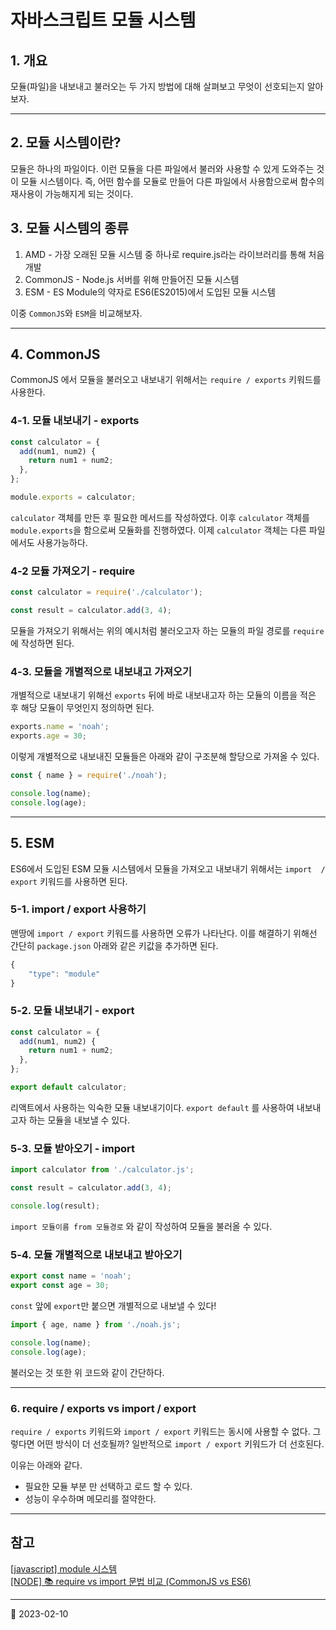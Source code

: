 # 자바스크립트 모듈 시스템

## 1. 개요

모듈(파일)을 내보내고 불러오는 두 가지 방법에 대해 살펴보고 무엇이 선호되는지 알아보자.

---

## 2. 모듈 시스템이란?

모듈은 하나의 파일이다. 이런 모듈을 다른 파일에서 불러와 사용할 수 있게 도와주는 것이 모듈 시스템이다. 즉, 어떤 함수를 모듈로 만들어 다른 파일에서 사용함으로써 함수의 재사용이 가능해지게 되는 것이다.

## 3. 모듈 시스템의 종류

1. AMD - 가장 오래된 모듈 시스템 중 하나로 require.js라는 라이브러리를 통해 처음 개발
2. CommonJS - Node.js 서버를 위해 만들어진 모듈 시스템
3. ESM - ES Module의 약자로 ES6(ES2015)에서 도입된 모듈 시스템

이중 `CommonJS`와 `ESM`을 비교해보자.

---

## 4. CommonJS

CommonJS 에서 모듈을 불러오고 내보내기 위해서는 `require / exports` 키워드를 사용한다.

### 4-1. 모듈 내보내기 - exports

```javascript
const calculator = {
  add(num1, num2) {
    return num1 + num2;
  },
};

module.exports = calculator;
```

`calculator` 객체를 만든 후 필요한 메서드를 작성하였다. 이후 `calculator` 객체를 `module.exports`을 함으로써 모듈화를 진행하였다. 이제 `calculator` 객체는 다른 파일에서도 사용가능하다.

### 4-2 모듈 가져오기 - require

```javascript
const calculator = require('./calculator');

const result = calculator.add(3, 4);
```

모듈을 가져오기 위해서는 위의 예시처럼 불러오고자 하는 모듈의 파일 경로를 `require` 에 작성하면 된다.

### 4-3. 모듈을 개별적으로 내보내고 가져오기

개별적으로 내보내기 위해선 `exports` 뒤에 바로 내보내고자 하는 모듈의 이름을 적은 후 해당 모듈이 무엇인지 정의하면 된다.

```javascript
exports.name = 'noah';
exports.age = 30;
```

이렇게 개별적으로 내보내진 모듈들은 아래와 같이 구조분해 할당으로 가져올 수 있다.

```javascript
const { name } = require('./noah');

console.log(name);
console.log(age);
```

---

## 5. ESM

ES6에서 도입된 ESM 모듈 시스템에서 모듈을 가져오고 내보내기 위해서는 `import  / export` 키워드를 사용하면 된다.

### 5-1. import / export 사용하기

맨땅에 `import / export` 키워드를 사용하면 오류가 나타난다. 이를 해결하기 위해선 간단히 `package.json` 아래와 같은 키값을 추가하면 된다.

```javascript
{
    "type": "module"
}
```

### 5-2. 모듈 내보내기 - export

```javascript
const calculator = {
  add(num1, num2) {
    return num1 + num2;
  },
};

export default calculator;
```

리액트에서 사용하는 익숙한 모듈 내보내기이다. `export default` 를 사용하여 내보내고자 하는 모듈을 내보낼 수 있다.

### 5-3. 모듈 받아오기 - import

```javascript
import calculator from './calculator.js';

const result = calculator.add(3, 4);

console.log(result);
```

`import 모듈이름 from 모듈경로` 와 같이 작성하여 모듈을 불러올 수 있다.

### 5-4. 모듈 개별적으로 내보내고 받아오기

```javascript
export const name = 'noah';
export const age = 30;
```

`const` 앞에 `export`만 붙으면 개별적으로 내보낼 수 있다!

```javascript
import { age, name } from './noah.js';

console.log(name);
console.log(age);
```

불러오는 것 또한 위 코드와 같이 간단하다.

---

### 6. require / exports vs import / export

`require / exports` 키워드와 `import / export` 키워드는 동시에 사용할 수 없다. 그렇다면 어떤 방식이 더 선호될까? 일반적으로 `import / export` 키워드가 더 선호된다.

이유는 아래와 같다.

- 필요한 모듈 부분 만 선택하고 로드 할 수 있다.
- 성능이 우수하며 메모리를 절약한다.

---

## 참고

[[javascript] module 시스템](https://doitnow-man.tistory.com/entry/javascript-module-%EC%8B%9C%EC%8A%A4%ED%85%9C)  
[[NODE] 📚 require vs import 문법 비교 (CommonJS vs ES6)](https://inpa.tistory.com/entry/NODE-%F0%9F%93%9A-require-%E2%9A%94%EF%B8%8F-import-CommonJs%EC%99%80-ES6-%EC%B0%A8%EC%9D%B4-1)

---

📅 2023-02-10
